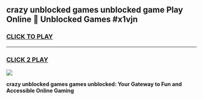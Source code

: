 
## crazy unblocked games unblocked game Play Online 👋 Unblocked Games #x1vjn
<h3>
<a href="https://premium.freeplayer.one?title=crazy_unblocked_games&ref=21F">CLICK TO PLAY</a></h3>
<hr>

<h3>
<a href="https://premium.freeplayer.one?title=crazy_unblocked_games&ref=21F">CLICK 2 PLAY</a>
  
</h3>

<a href="https://premium.freeplayer.one?title=crazy_unblocked_games&ref=21F/"><img src="https://clearcache.store/games.png"></a>


**crazy unblocked games games unblocked: Your Gateway to Fun and Accessible Online Gaming**
